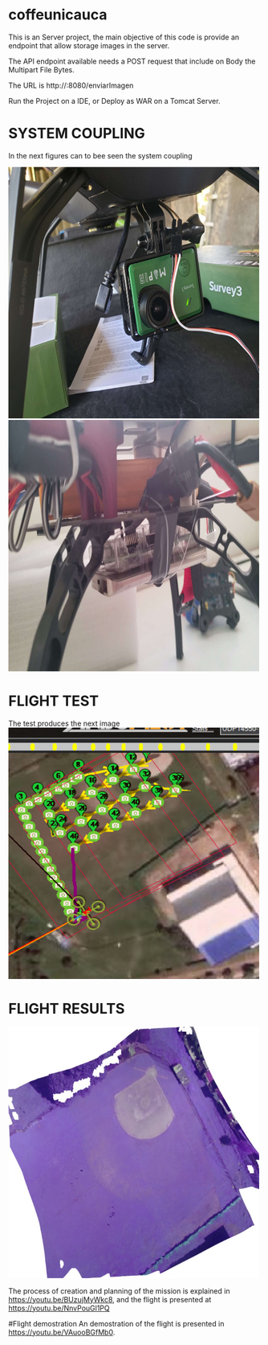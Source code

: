 # coffeunicauca
This is an Server project, the main objective of this code is provide an endpoint that allow storage images in the server. 

The API endpoint available needs a POST request that include on Body the Multipart File Bytes. 

The URL is 
  http://<YOUR-IP-SERVER>:8080/enviarImagen
  
 
Run the Project on a IDE, or Deploy as WAR on a Tomcat Server.

# SYSTEM COUPLING

In the next figures can to bee seen the system coupling

<img src="https://github.com/julianandres/coffeunicauca/blob/master/documentos/Imagenes/1582487227250.JPEG" width="500" height="500">
<img src="https://github.com/julianandres/coffeunicauca/blob/master/documentos/Imagenes/1582487324661.JPEG" width="500" height="500">

# FLIGHT TEST

The test produces the next image
<img src="https://github.com/julianandres/coffeunicauca/blob/master/documentos/Imagenes/Captura4.PNG" width="500" height="500">

# FLIGHT RESULTS

<img src="https://github.com/julianandres/coffeunicauca/blob/master/documentos/Imagenes/Resultado.JPEG" width="500" height="500">


The process of creation and planning of the mission is explained in https://youtu.be/BUzujMyWkc8,
and the flight is presented at https://youtu.be/NnvPouGl1PQ

#Flight demostration
An demostration of the flight is presented in https://youtu.be/VAuooBGfMb0.
